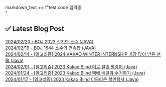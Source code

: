 

markdown_text += f"test code 입력중<br/>
"


## ✅ Latest Blog Post

[2024/02/20 - BOJ 2023 신기한 소수 (JAVA)](https://ragabys.tistory.com/37) <br/>
[2024/02/19 - BOJ 1644 소수의 연속합 (JAVA)](https://ragabys.tistory.com/36) <br/>
[2024/02/14 - [알고리즘] 2024 KAKAO WINTER INTERNSHIP 가장 많이 받은 선물 (Java)](https://ragabys.tistory.com/35) <br/>
[2024/02/01 - [알고리즘] 2023 Kakao Blind 미로 탈출 명령어 (Java)](https://ragabys.tistory.com/34) <br/>
[2024/01/24 - [알고리즘] 2023 Kakao Blind 택배 배달과 수거하기 (Java)](https://ragabys.tistory.com/33) <br/>
[2024/01/17 - [알고리즘] 2023 Kakao Blind 이모티콘 할인행사 (Java)](https://ragabys.tistory.com/32) <br/>
